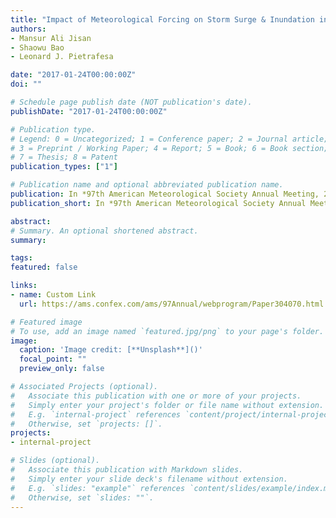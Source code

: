 ```yaml
---
title: "Impact of Meteorological Forcing on Storm Surge & Inundation in Coastal Bangladesh: A Comparison between Holland's Analytical Model and a Coupled Atmosphere-Ocean Model"
authors:
- Mansur Ali Jisan
- Shaowu Bao
- Leonard J. Pietrafesa

date: "2017-01-24T00:00:00Z"
doi: ""

# Schedule page publish date (NOT publication's date).
publishDate: "2017-01-24T00:00:00Z"

# Publication type.
# Legend: 0 = Uncategorized; 1 = Conference paper; 2 = Journal article;
# 3 = Preprint / Working Paper; 4 = Report; 5 = Book; 6 = Book section;
# 7 = Thesis; 8 = Patent
publication_types: ["1"]

# Publication name and optional abbreviated publication name.
publication: In *97th American Meteorological Society Annual Meeting, 2017*
publication_short: In *97th American Meteorological Society Annual Meeting, 2017*

abstract: 
# Summary. An optional shortened abstract.
summary: 

tags:
featured: false

links:
- name: Custom Link
  url: https://ams.confex.com/ams/97Annual/webprogram/Paper304070.html

# Featured image
# To use, add an image named `featured.jpg/png` to your page's folder. 
image:
  caption: 'Image credit: [**Unsplash**]()'
  focal_point: ""
  preview_only: false

# Associated Projects (optional).
#   Associate this publication with one or more of your projects.
#   Simply enter your project's folder or file name without extension.
#   E.g. `internal-project` references `content/project/internal-project/index.md`.
#   Otherwise, set `projects: []`.
projects:
- internal-project

# Slides (optional).
#   Associate this publication with Markdown slides.
#   Simply enter your slide deck's filename without extension.
#   E.g. `slides: "example"` references `content/slides/example/index.md`.
#   Otherwise, set `slides: ""`.
---
```



